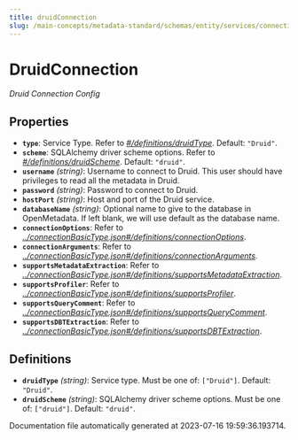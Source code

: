 ```yaml
---
title: druidConnection
slug: /main-concepts/metadata-standard/schemas/entity/services/connections/database/druidconnection
---
```


# DruidConnection

*Druid Connection Config*

## Properties

- **`type`**: Service Type. Refer to *[#/definitions/druidType](#definitions/druidType)*. Default: `"Druid"`.
- **`scheme`**: SQLAlchemy driver scheme options. Refer to *[#/definitions/druidScheme](#definitions/druidScheme)*. Default: `"druid"`.
- **`username`** *(string)*: Username to connect to Druid. This user should have privileges to read all the metadata in Druid.
- **`password`** *(string)*: Password to connect to Druid.
- **`hostPort`** *(string)*: Host and port of the Druid service.
- **`databaseName`** *(string)*: Optional name to give to the database in OpenMetadata. If left blank, we will use default as the database name.
- **`connectionOptions`**: Refer to *[../connectionBasicType.json#/definitions/connectionOptions](#/connectionBasicType.json#/definitions/connectionOptions)*.
- **`connectionArguments`**: Refer to *[../connectionBasicType.json#/definitions/connectionArguments](#/connectionBasicType.json#/definitions/connectionArguments)*.
- **`supportsMetadataExtraction`**: Refer to *[../connectionBasicType.json#/definitions/supportsMetadataExtraction](#/connectionBasicType.json#/definitions/supportsMetadataExtraction)*.
- **`supportsProfiler`**: Refer to *[../connectionBasicType.json#/definitions/supportsProfiler](#/connectionBasicType.json#/definitions/supportsProfiler)*.
- **`supportsQueryComment`**: Refer to *[../connectionBasicType.json#/definitions/supportsQueryComment](#/connectionBasicType.json#/definitions/supportsQueryComment)*.
- **`supportsDBTExtraction`**: Refer to *[../connectionBasicType.json#/definitions/supportsDBTExtraction](#/connectionBasicType.json#/definitions/supportsDBTExtraction)*.
## Definitions

- <a id="definitions/druidType"></a>**`druidType`** *(string)*: Service type. Must be one of: `["Druid"]`. Default: `"Druid"`.
- <a id="definitions/druidScheme"></a>**`druidScheme`** *(string)*: SQLAlchemy driver scheme options. Must be one of: `["druid"]`. Default: `"druid"`.


Documentation file automatically generated at 2023-07-16 19:59:36.193714.
